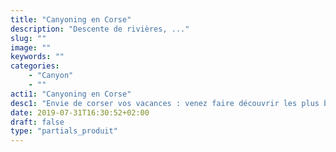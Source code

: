 ```yaml
---
title: "Canyoning en Corse"
description: "Descente de rivières, ..."
slug: ""
image: ""
keywords: ""
categories:
    - "Canyon"
    - ""
acti1: "Canyoning en Corse"
desc1: "Envie de corser vos vacances : venez faire découvrir les plus belles rivières de l’île avec Balagne Montagne Aventure : www.canyoningbalagne.fr"
date: 2019-07-31T16:30:52+02:00
draft: false
type: "partials_produit"
---
```

